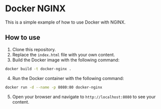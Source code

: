 # Docker NGINX

This is a simple example of how to use Docker with NGINX.

## How to use
1. Clone this repository.
2. Replace the `index.html` file with your own content.
3. Build the Docker image with the following command:
```bash
docker build -t docker-nginx .
```
4. Run the Docker container with the following command:
```bash
docker run -d --name -p 8080:80 docker-nginx
```
5. Open your browser and navigate to `http://localhost:8080` to see your content.

